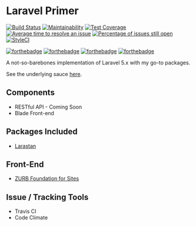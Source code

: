# Laravel Primer

[![Build Status](https://travis-ci.org/RufusMbugua/laravel-primer.svg?branch=master)](https://travis-ci.org/RufusMbugua/laravel-primer)
[![Maintainability](https://api.codeclimate.com/v1/badges/a99a88d28ad37a79dbf6/maintainability)](https://codeclimate.com/github/codeclimate/codeclimate/maintainability)
[![Test Coverage](https://api.codeclimate.com/v1/badges/a99a88d28ad37a79dbf6/test_coverage)](https://codeclimate.com/github/codeclimate/codeclimate/test_coverage)
[![Average time to resolve an issue](http://isitmaintained.com/badge/resolution/rufusmbugua/laravel-primer.svg)](http://isitmaintained.com/project/rufusmbugua/laravel-primer "Average time to resolve an issue")
[![Percentage of issues still open](http://isitmaintained.com/badge/open/rufusmbugua/laravel-primer.svg)](http://isitmaintained.com/project/rufusmbugua/laravel-primer "Percentage of issues still open")
[![StyleCI](https://github.styleci.io/repos/142281714/shield?branch=master)](https://github.styleci.io/repos/142281714)

[![forthebadge](https://forthebadge.com/images/badges/powered-by-electricity.svg)](https://forthebadge.com)
[![forthebadge](https://forthebadge.com/images/badges/powered-by-netflix.svg)](https://forthebadge.com)
[![forthebadge](https://forthebadge.com/images/badges/built-with-love.svg)](https://forthebadge.com)
[![forthebadge](https://forthebadge.com/images/badges/built-with-science.svg)](https://forthebadge.com)

A not-so-barebones implementation of Laravel 5.x with my go-to packages. 

See the underlying sauce [here](README_Laravel.md).

## Components
+ RESTful API - Coming Soon
+ Blade Front-end

## Packages Included

+ [Larastan](https://github.com/nunomaduro/larastan)

## Front-End

+ [ZURB Foundation for Sites](https://foundation.zurb.com/sites.html)

## Issue / Tracking Tools

+ Travis CI
+ Code Climate
